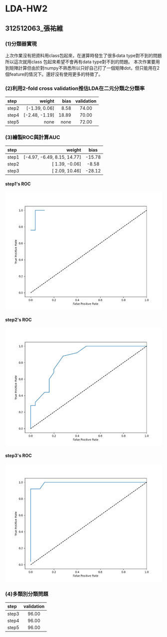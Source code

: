 # LDA-HW2
## 312512063_張祐維
### (1)分類器實現

上次作業沒有把資料用class包起來，在運算時發生了很多data type對不到的問題 </b>
所以這次就用class 包起來希望不會再有data type對不到的問題。</b>
本次作業要用到矩陣計算但由於對numpy不熟悉所以只好自己打了一個矩陣dot，但只能用在2個feature的情況下。還好沒有使用更多的特徵了。 </b>

### (2)利用2-fold cross validation推估LDA在二元分類之分類率
| step  |weight       |bias    |validation|
| :-----| ----:       | ----:  | :----:   |
|step2  |[-1.39,  0.06]|8.58    |74.00     |
|step4  |[-2.48, -1.19]|18.89   |70.00     |
|step5  |none         |none    |72.00     |
### (3)繪製ROC與計算AUC
| step  |weight       |bias    |
| :-----| ----:       | :----: |
|step1  |[-4.97, -6.49,  8.15, 14.77]|-15.78|
|step2  |[ 1.39, -0.06]|-8.58  |
|step3  |[ 2.09, 10.46]|-28.12 |

#### step1's ROC

<img src="./step1.png"/>

#### step2's ROC
<img src="./step2.png"/>

#### step3's ROC
<img src="./step3.png"/>

### (4)多類別分類問題 
| step  |validation|
| :-----| :----:   |
|step3  |96.00     |
|step4  |96.00     |
|step5  |96.00     |
